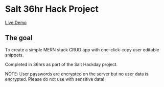 # Salt 36hr Hack Project

[Live Demo](https://immense-coast-30841.herokuapp.com/)

## The goal

To create a simple MERN stack CRUD app with one-click-copy user editable snippets.

Completed in 36hrs as part of the Salt Hackday project.

NOTE: User passwords are encrypted on the server but no user data is encrypted. Please do not use with sensitive data!